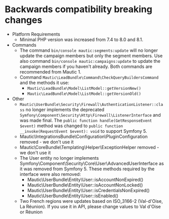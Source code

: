 # Backwards compatibility breaking changes
*   Platform Requirements
    *   Minimal PHP version was increased from 7.4 to 8.0 and 8.1.
*   Commands
    * The command `bin/console mautic:segments:update` will no longer update the campaign members but only the segment members. Use also command `bin/console mautic:campaigns:update` to update the campaign members if you haven't already. Both commands are recommended from Mautic 1.
    * Command `Mautic\LeadBundle\Command\CheckQueryBuildersCommand` and the methods it use:
        * `Mautic\LeadBundle\Model\ListModel::getVersionNew()`
        * `Mautic\LeadBundle\Model\ListModel::getVersionOld()`
*   Other
    * `Mautic\UserBundle\Security\Firewall\AuthenticationListener::class` no longer implements the deprecated `Symfony\Component\Security\Http\Firewall\ListenerInterface` and was made final. The `public function handle(GetResponseEvent $event)` method was changed to `public function __invoke(RequestEvent $event): void` to support Symfony 5.
    * Mautic\IntegrationsBundle\Configuration\PluginConfiguration removed - we don't use it
    * Mautic\CoreBundle\Templating\Helper\ExceptionHelper removed - we don't use it
    * The User entity no longer implements Symfony\Component\Security\Core\User\AdvancedUserInterface as it was removed from Symfony 5. These methods required by the interface were also removed:
        * Mautic\UserBundle\Entity\User::isAccountNonExpired()
        * Mautic\UserBundle\Entity\User::isAccountNonLocked()
        * Mautic\UserBundle\Entity\User::isCredentialsNonExpired()
        * Mautic\UserBundle\Entity\User::isEnabled()
    * Two French regions were updates based on ISO_3166-2 (Val-d\'Oise, La Réunion). If you use it in API, please change values to Val d\'Oise or Réunion
